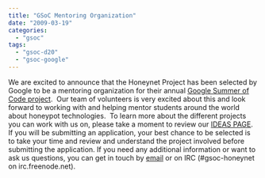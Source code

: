 ```yaml
---
title: "GSoC Mentoring Organization"
date: "2009-03-19"
categories: 
  - "gsoc"
tags: 
  - "gsoc-d20"
  - "gsoc-google"
---
```


We are excited to announce that the Honeynet Project has been selected by Google to be a mentoring organization for their annual [Google Summer of Code project](http://socghop.appspot.com/).  Our team of volunteers is very excited about this and look forward to working with and helping mentor students around the world about honeypot technologies.  To learn more about the different projects you can work with us on, please take a moment to review our [IDEAS PAGE](/node/378).  If you will be submitting an application, your best chance to be selected is to take your time and review and understand the project involved before submitting the application. If you need any additional information or want to ask us questions, you can get in touch by [email](mailto:project@honeynet.org "mail") or on IRC (#gsoc-honeynet on irc.freenode.net).
